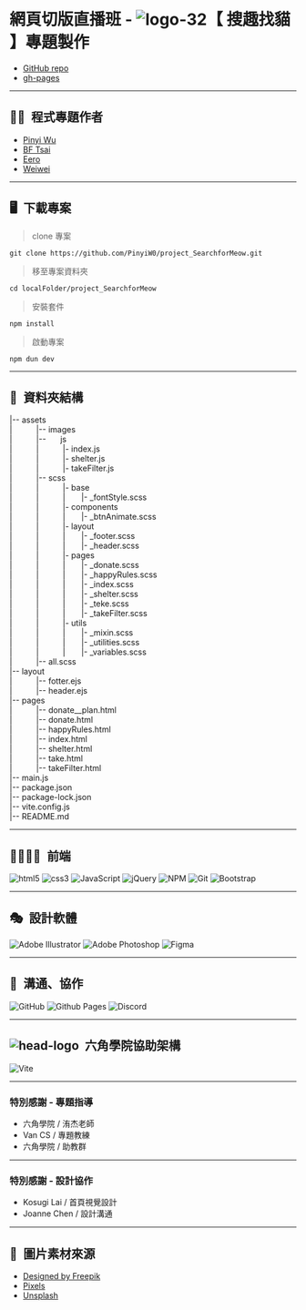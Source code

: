 # 網頁切版直播班 - ![logo-32](https://github.com/PinyiW0/project_SearchforMeow/assets/135148269/6d229cf2-29c5-4903-98e8-4ffb25e6a236)【 搜趣找貓 】專題製作

* [GitHub repo](https://github.com/PinyiW0/project_SearchforMeow)
* [gh-pages](https://pinyiw0.github.io/project_SearchforMeow/)

---

## 🕺💃&ensp;程式專題作者

  - [Pinyi Wu](https://github.com/PinyiW0)
  - [BF Tsai](https://github.com/bftsai)
  - [Eero](https://github.com/sksak75312)
  - [Weiwei](https://github.com/cieliscute)

---

## 🖥&ensp;下載專案
>clone 專案
```
git clone https://github.com/PinyiW0/project_SearchforMeow.git
```
>移至專案資料夾
```
cd localFolder/project_SearchforMeow
```
>安裝套件
```
npm install
```
>啟動專案
```
npm dun dev
```

---

## 📂&ensp;資料夾結構
|-- assets  
|&emsp;&emsp;&emsp;|-- images  
|&emsp;&emsp;&emsp;|-- &emsp;&ensp;js  
|&emsp;&emsp;&emsp;|&emsp;&emsp;&emsp;|- index.js   
|&emsp;&emsp;&emsp;|&emsp;&emsp;&emsp;|- shelter.js   
|&emsp;&emsp;&emsp;|&emsp;&emsp;&emsp;|- takeFilter.js    
|&emsp;&emsp;&emsp;|-- scss  
|&emsp;&emsp;&emsp;|&emsp;&emsp;&emsp;|- base  
|&emsp;&emsp;&emsp;|&emsp;&emsp;&emsp;|&emsp;&emsp;|- _fontStyle.scss  
|&emsp;&emsp;&emsp;|&emsp;&emsp;&emsp;|- components  
|&emsp;&emsp;&emsp;|&emsp;&emsp;&emsp;|&emsp;&emsp;|- _btnAnimate.scss  
|&emsp;&emsp;&emsp;|&emsp;&emsp;&emsp;|- layout  
|&emsp;&emsp;&emsp;|&emsp;&emsp;&emsp;|&emsp;&emsp;|- _footer.scss  
|&emsp;&emsp;&emsp;|&emsp;&emsp;&emsp;|&emsp;&emsp;|- _header.scss  
|&emsp;&emsp;&emsp;|&emsp;&emsp;&emsp;|- pages  
|&emsp;&emsp;&emsp;|&emsp;&emsp;&emsp;|&emsp;&emsp;|- _donate.scss  
|&emsp;&emsp;&emsp;|&emsp;&emsp;&emsp;|&emsp;&emsp;|- _happyRules.scss  
|&emsp;&emsp;&emsp;|&emsp;&emsp;&emsp;|&emsp;&emsp;|- _index.scss  
|&emsp;&emsp;&emsp;|&emsp;&emsp;&emsp;|&emsp;&emsp;|- _shelter.scss  
|&emsp;&emsp;&emsp;|&emsp;&emsp;&emsp;|&emsp;&emsp;|- _teke.scss  
|&emsp;&emsp;&emsp;|&emsp;&emsp;&emsp;|&emsp;&emsp;|- _takeFilter.scss  
|&emsp;&emsp;&emsp;|&emsp;&emsp;&emsp;|- utils  
|&emsp;&emsp;&emsp;|&emsp;&emsp;&emsp;|&emsp;&emsp;|- _mixin.scss  
|&emsp;&emsp;&emsp;|&emsp;&emsp;&emsp;|&emsp;&emsp;|- _utilities.scss  
|&emsp;&emsp;&emsp;|&emsp;&emsp;&emsp;|&emsp;&emsp;|- _variables.scss  
|&emsp;&emsp;&emsp;|-- all.scss  
|-- layout  
|&emsp;&emsp;&emsp;|-- fotter.ejs  
|&emsp;&emsp;&emsp;|-- header.ejs  
|-- pages  
|&emsp;&emsp;&emsp;|-- donate__plan.html  
|&emsp;&emsp;&emsp;|-- donate.html  
|&emsp;&emsp;&emsp;|-- happyRules.html  
|&emsp;&emsp;&emsp;|-- index.html  
|&emsp;&emsp;&emsp;|-- shelter.html  
|&emsp;&emsp;&emsp;|-- take.html  
|&emsp;&emsp;&emsp;|--  takeFilter.html  
|-- main.js  
|-- package.json  
|-- package-lock.json  
|-- vite.config.js  
|-- README.md  

---

##  🧑‍💻👩‍💻&ensp;前端
![html5](https://camo.githubusercontent.com/49fbb99f92674cc6825349b154b65aaf4064aec465d61e8e1f9fb99da3d922a1/68747470733a2f2f696d672e736869656c64732e696f2f62616467652f68746d6c352d2532334533344632362e7376673f7374796c653d666f722d7468652d6261646765266c6f676f3d68746d6c35266c6f676f436f6c6f723d7768697465)
![css3](https://camo.githubusercontent.com/e6b67b27998fca3bccf4c0ee479fc8f9de09d91f389cccfbe6cb1e29c10cfbd7/68747470733a2f2f696d672e736869656c64732e696f2f62616467652f637373332d2532333135373242362e7376673f7374796c653d666f722d7468652d6261646765266c6f676f3d63737333266c6f676f436f6c6f723d7768697465)
![JavaScript](https://img.shields.io/badge/javascript-%23323330.svg?style=for-the-badge&logo=javascript&logoColor=%23F7DF1E)
![jQuery](https://img.shields.io/badge/jquery-%230769AD.svg?style=for-the-badge&logo=jquery&logoColor=white)
![NPM](https://img.shields.io/badge/NPM-%23CB3837.svg?style=for-the-badge&logo=npm&logoColor=white)
![Git](https://img.shields.io/badge/git-%23F05033.svg?style=for-the-badge&logo=git&logoColor=white)
![Bootstrap](https://img.shields.io/badge/bootstrap-%238511FA.svg?style=for-the-badge&logo=bootstrap&logoColor=white)

---

##  🎭&ensp;設計軟體
![Adobe Illustrator](https://img.shields.io/badge/adobe%20illustrator-%23310000?style=for-the-badge&logo=adobeillustrator)
![Adobe Photoshop](https://img.shields.io/badge/adobe%20photoshop-%23001D34?style=for-the-badge&logo=adobephotoshop)
![Figma](https://img.shields.io/badge/figma-%23F24E1E?style=for-the-badge&logo=figma&logoColor=white)

---

##  🤝&ensp;溝通、協作
![GitHub](https://img.shields.io/badge/github-%23121011.svg?style=for-the-badge&logo=github&logoColor=white)
![Github Pages](https://img.shields.io/badge/github%20pages-121013?style=for-the-badge&logo=github&logoColor=white)
![Discord](https://img.shields.io/badge/Discord-%235865F2.svg?style=for-the-badge&logo=discord&logoColor=white)

---

##  ![head-logo](https://github.com/PinyiW0/project_SearchforMeow/assets/135148269/d4a301f0-bf77-45a5-86d2-29456e9e019c)&ensp;六角學院協助架構  
![Vite](https://img.shields.io/badge/vite-%23646CFF.svg?style=for-the-badge&logo=vite&logoColor=white)

---

### 特別感謝 - 專題指導
  - 六角學院 / 洧杰老師
  - Van CS / 專題教練
  - 六角學院 / 助教群

---
    
### 特別感謝 - 設計協作
  - Kosugi Lai / 首頁視覺設計
  - Joanne Chen / 設計溝通

---

## 🌄&ensp;圖片素材來源
- [Designed by Freepik](www.freepik.com)
- [Pixels](https://www.pexels.com/zh-tw/)
- [Unsplash](https://unsplash.com/)
